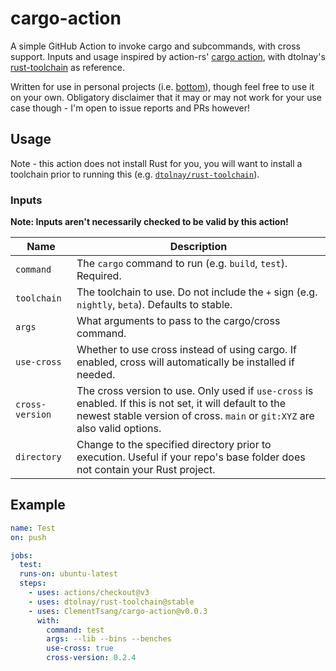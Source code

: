 # cargo-action

A simple GitHub Action to invoke cargo and subcommands, with cross support. Inputs and usage inspired by action-rs' [cargo action](https://github.com/actions-rs/cargo),
with dtolnay's [rust-toolchain](https://github.com/dtolnay/rust-toolchain) as reference.

Written for use in personal projects (i.e. [bottom](https://github.com/ClementTsang/bottom)), though feel free to use it on your own. Obligatory disclaimer that it may or may not work for your use case though - I'm open to issue reports and PRs however!

## Usage

Note - this action does not install Rust for you, you will want to install a toolchain prior to running this (e.g. [`dtolnay/rust-toolchain`](https://github.com/dtolnay/rust-toolchain)).

### Inputs

**Note: Inputs aren't necessarily checked to be valid by this action!**

| Name            | Description                                                                                                                                                                           |
| --------------- | ------------------------------------------------------------------------------------------------------------------------------------------------------------------------------------- |
| `command`       | The `cargo` command to run (e.g. `build`, `test`). Required.                                                                                                                          |
| `toolchain`     | The toolchain to use. Do not include the `+` sign (e.g. `nightly`, `beta`). Defaults to stable.                                                                                       |
| `args`          | What arguments to pass to the cargo/cross command.                                                                                                                                    |
| `use-cross`     | Whether to use cross instead of using cargo. If enabled, cross will automatically be installed if needed.                                                                             |
| `cross-version` | The cross version to use. Only used if `use-cross` is enabled. If this is not set, it will default to the newest stable version of cross. `main` or `git:XYZ` are also valid options. |
| `directory`     | Change to the specified directory prior to execution. Useful if your repo's base folder does not contain your Rust project.                                                           |

## Example

```yaml
name: Test
on: push

jobs:
  test:
  runs-on: ubuntu-latest
  steps:
    - uses: actions/checkout@v3
    - uses: dtolnay/rust-toolchain@stable
    - uses: ClementTsang/cargo-action@v0.0.3
      with:
        command: test
        args: --lib --bins --benches
        use-cross: true
        cross-version: 0.2.4
```
